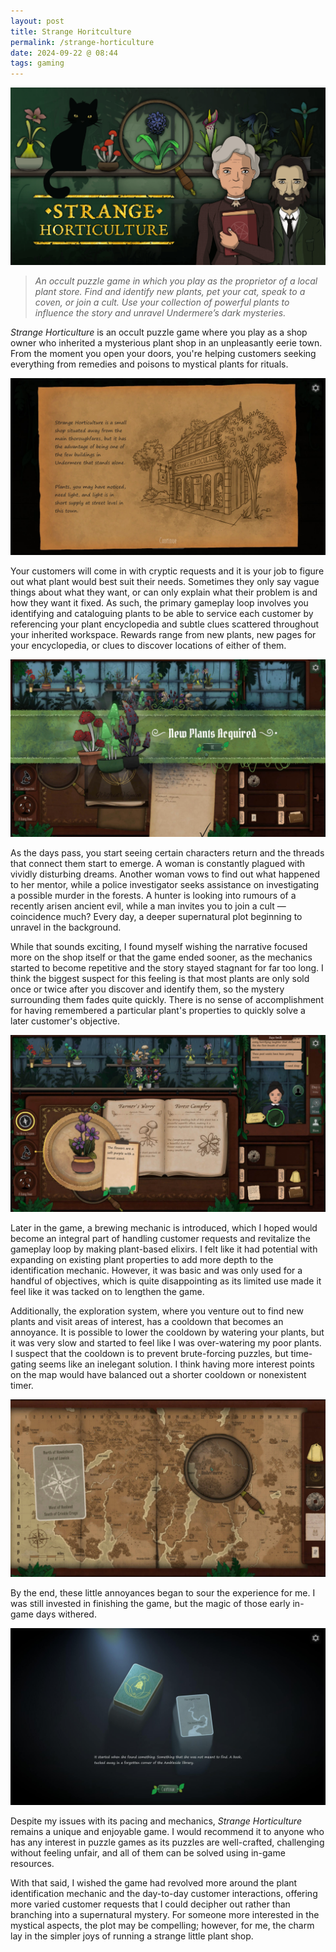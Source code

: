 ```yaml
---
layout: post
title: Strange Horitculture
permalink: /strange-horticulture
date: 2024-09-22 @ 08:44
tags: gaming
---
```


![](/images/strange-horticulture_title.png)

> *An occult puzzle game in which you play as the proprietor of a local plant store. Find and identify new plants, pet your cat, speak to a coven, or join a cult. Use your collection of powerful plants to influence the story and unravel Undermere’s dark mysteries.*

*Strange Horticulture* is an occult puzzle game where you play as a shop owner who inherited a mysterious plant shop in an unpleasantly eerie town. From the moment you open your doors, you're helping customers seeking everything from remedies and poisons to mystical plants for rituals.

![](/images/strange-horticulture_01.png)

Your customers will come in with cryptic requests and it is your job to figure out what plant would best suit their needs. Sometimes they only say vague things about what they want, or can only explain what their problem is and how they want it fixed. As such, the primary gameplay loop involves you identifying and cataloguing plants to be able to service each customer by referencing your plant encyclopedia and subtle clues scattered throughout your inherited workspace. Rewards range from new plants, new pages for your encyclopedia, or clues to discover locations of either of them.

![](/images/strange-horticulture_02.png)

As the days pass, you start seeing certain characters return and the threads that connect them start to emerge. A woman is constantly plagued with vividly disturbing dreams. Another woman vows to find out what happened to her mentor, while a police investigator seeks assistance on investigating a possible murder in the forests. A hunter is looking into rumours of a recently arisen ancient evil, while a man invites you to join a cult — coincidence much? Every day, a deeper supernatural plot beginning to unravel in the background.

While that sounds exciting, I found myself wishing the narrative focused more on the shop itself or that the game ended sooner, as the mechanics started to become repetitive and the story stayed stagnant for far too long. I think the biggest suspect for this feeling is that most plants are only sold once or twice after you discover and identify them, so the mystery surrounding them fades quite quickly. There is no sense of accomplishment for having remembered a particular plant's properties to quickly solve a later customer's objective.

![](/images/strange-horticulture_03.png)

Later in the game, a brewing mechanic is introduced, which I hoped would become an integral part of handling customer requests and revitalize the gameplay loop by making plant-based elixirs. I felt like it had potential with expanding on existing plant properties to add more depth to the identification mechanic. However, it was basic and was only used for a handful of objectives, which is quite disappointing as its limited use made it feel like it was tacked on to lengthen the game.

Additionally, the exploration system, where you venture out to find new plants and visit areas of interest, has a cooldown that becomes an annoyance. It is possible to lower the cooldown by watering your plants, but it was very slow and started to feel like I was over-watering my poor plants. I suspect that the cooldown is to prevent brute-forcing puzzles, but time-gating seems like an inelegant solution. I think having more interest points on the map would have balanced out a shorter cooldown or nonexistent timer.

![](/images/strange-horticulture_04.png)

By the end, these little annoyances began to sour the experience for me. I was still invested in finishing the game, but the magic of those early in-game days withered.

![](/images/strange-horticulture_05.png)

Despite my issues with its pacing and mechanics, *Strange Horticulture* remains a unique and enjoyable game. I would recommend it to anyone who has any interest in puzzle games as its puzzles are well-crafted, challenging without feeling unfair, and all of them can be solved using in-game resources. 

With that said, I wished the game had revolved more around the plant identification mechanic and the day-to-day customer interactions, offering more varied customer requests that I could decipher out rather than branching into a supernatural mystery. For someone more interested in the mystical aspects, the plot may be compelling; however, for me, the charm lay in the simpler joys of running a strange little plant shop.
